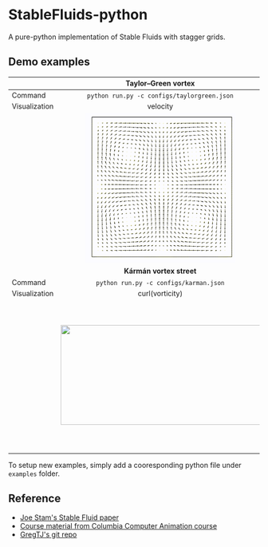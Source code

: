 # StableFluids-python

A pure-python implementation of Stable Fluids with stagger grids.

## Demo examples

| | Taylor–Green vortex        | Vortexsheet           | 
|--| :------------------------: |:-------------:| 
|Command| ```python run.py -c configs/taylorgreen.json```      | ```python run.py -c configs/vortexsheet.json``` | 
|Visualization| velocity      | density      | 
|| <img src="figures/taylorgreen.gif" width="300" height="300"/> | <img src="figures/vortexsheet.gif" width="300" height="300"/> | 
| | **Kármán vortex street**       | **Inflow**           | 
|Command| ```python run.py -c configs/karman.json```      | ```python run.py -c configs/inflow.json``` | 
|Visualization| curl(vorticity)      | R: curl, G: 1, B: density      | 
|| <img src="figures/karman.gif" width="400" height="200"/> | <img src="figures/inflow.gif" width="300" height="300"/> | 

To setup new examples, simply add a cooresponding python file under `examples` folder.

## Reference
- [Joe Stam's Stable Fluid paper](https://pages.cs.wisc.edu/~chaol/data/cs777/stam-stable_fluids.pdf)
- [Course material from Columbia Computer Animation course](http://www.cs.columbia.edu/~cxz/teaching/w4167_f21/#)
- [GregTJ's git repo](https://github.com/GregTJ/stable-fluids)